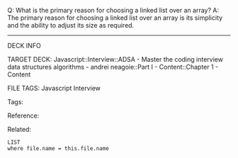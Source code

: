 Q: What is the primary reason for choosing a linked list over an array?
A: The primary reason for choosing a linked list over an array is its simplicity and the ability to adjust its size as required.
<!--ID: 1689972344673-->



---

DECK INFO

TARGET DECK: Javascript::Interview::ADSA - Master the coding interview data structures algorithms - andrei neagoie::Part I - Content::Chapter 1 - Content

FILE TAGS: Javascript Interview

Tags:

Reference:

Related:

```dataview
LIST
where file.name = this.file.name
```
